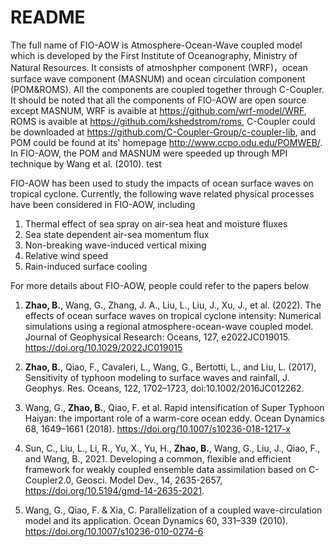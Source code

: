 # README
The full name of FIO-AOW is Atmosphere-Ocean-Wave coupled model which is developed by the First Institute of Oceanography, Ministry of Natural Resources. It consists of atmoshpher component (WRF)，ocean surface wave component (MASNUM) and ocean circulation component (POM&ROMS). All the components are coupled together through C-Coupler. It should be noted that all the components of FIO-AOW are open source except MASNUM, WRF is avaible at https://github.com/wrf-model/WRF, ROMS is avaible at https://github.com/kshedstrom/roms, C-Coupler could be downloaded at https://github.com/C-Coupler-Group/c-coupler-lib, and POM could be found at its' homepage http://www.ccpo.odu.edu/POMWEB/. In FIO-AOW, the POM and MASNUM were speeded up through MPI technique by Wang et al. (2010).
test


FIO-AOW has been used to study the impacts of ocean surface waves on tropical cyclone. Currently, the following wave related physical processes have been considered in FIO-AOW, including
1. Thermal effect of sea spray on air-sea heat and moisture fluxes
2. Sea state dependent air-sea momentum flux
3. Non-breaking wave-induced vertical mixing
4. Relative wind speed
5. Rain-induced surface cooling

For more details about FIO-AOW, people could refer to the papers below
1. **Zhao, B.**, Wang, G., Zhang, J. A., Liu, L., Liu, J., Xu, J., et al. (2022). The effects of ocean surface waves on tropical cyclone intensity: Numerical simulations using a regional atmosphere-ocean-wave coupled model. Journal of Geophysical Research: Oceans, 127, e2022JC019015. https://doi.org/10.1029/2022JC019015
   
2. **Zhao, B.**, Qiao, F., Cavaleri, L., Wang, G., Bertotti, L., and Liu, L. (2017), Sensitivity of typhoon modeling to surface waves and rainfall, J. Geophys. Res. Oceans, 122, 1702–1723, doi:10.1002/2016JC012262.
   
3. Wang, G., **Zhao, B.**, Qiao, F. et al. Rapid intensification of Super Typhoon Haiyan: the important role of a warm-core ocean eddy. Ocean Dynamics 68, 1649–1661 (2018). https://doi.org/10.1007/s10236-018-1217-x
   
4.	Sun, C., Liu, L., Li, R., Yu, X., Yu, H., **Zhao, B.**, Wang, G., Liu, J., Qiao, F., and Wang, B., 2021. Developing a common, flexible and efficient framework for weakly coupled ensemble data assimilation based on C-Coupler2.0, Geosci. Model Dev., 14, 2635-2657, https://doi.org/10.5194/gmd-14-2635-2021.
   
5.	Wang, G., Qiao, F. & Xia, C. Parallelization of a coupled wave-circulation model and its application. Ocean Dynamics 60, 331–339 (2010). https://doi.org/10.1007/s10236-010-0274-6
